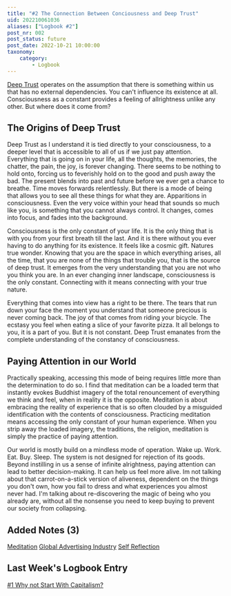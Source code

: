 ```yaml
---
title: "#2 The Connection Between Conciousness and Deep Trust"
uid: 202210061036
aliases: ["Logbook #2"]
post_nr: 002
post_status: future
post_date: 2022-10-21 10:00:00
taxonomy:
    category:
        - Logbook
---
```


[Deep Trust](deep-trust.md) operates on the assumption that there is something within us that has no external dependencies. You can't influence its existence at all. Consciousness as a constant provides a feeling of allrightness unlike any other. But where does it come from? 

## The Origins of Deep Trust

Deep Trust as I understand it is tied directly to your consciousness, to a deeper level that is accessible to all of us if we just pay attention. Everything that is going on in your life, all the thoughts, the memories, the chatter, the pain, the joy, is forever changing. There seems to be nothing to hold onto, forcing us to feverishly hold on to the good and push away the bad. The present blends into past and future before we ever get a chance to breathe. Time moves forwards relentlessly. But there is a mode of being that allows you to see all these things for what they are. Apparitions in consciousness. Even the very voice within your head that sounds so much like you, is something that you cannot always control. It changes, comes into focus, and fades into the background. 

Consciousness is the only constant of your life. It is the only thing that is with you from your first breath till the last. And it is there without you ever having to do anything for its existence. It feels like a cosmic gift. Natures true wonder. Knowing that you are the space in which everything arises, all the time, that you are none of the things that trouble you, that is the source of deep trust. It emerges from the very understanding that you are not who you think you are. In an ever changing inner landscape, consciousness is the only constant. Connecting with it means connecting with your true nature.

Everything that comes into view has a right to be there. The tears that run down your face the moment you understand that someone precious is never coming back. The joy of that comes from riding your bicycle. The ecstasy you feel when eating a slice of your favorite pizza.  It all belongs to you, it is a part of you. But it is not constant. Deep Trust emanates from the complete understanding of the constancy of consciousness.

## Paying Attention in our World

Practically speaking, accessing this mode of being requires little more than the determination to do so. I find that meditation can be a loaded term that instantly evokes Buddhist imagery of the total renouncement of everything we think and feel, when in reality it is the opposite. Meditation is about embracing the reality of experience that is so often clouded by a misguided identification with the contents of consciousness. Practicing meditation means accessing the only constant of your human experience. When you strip away the loaded imagery, the traditions, the religion, meditation is simply the practice of paying attention.

Our world is mostly build on a mindless mode of operation. Wake up. Work. Eat. Buy. Sleep. The system is not designed for rejection of its goods. Beyond instilling in us a sense of infinite alrightness, paying attention can lead to better decision-making. It can help us feel more alive. Im not talking about that carrot-on-a-stick version of aliveness, dependent on the things you don't own, how you fail to dress and what experiences you almost never had. I'm talking about re-discovering the magic of being who you already are, without all the nonsense you need to keep buying to prevent our society from collapsing.

## Added Notes (3)
[Meditation](meditation.md)
[Global Advertising Industry](global-advertizing-industry.md)
[Self Reflection](self-reflection.md)

## Last Week's Logbook Entry
[#1 Why not Start With Capitalism?](001-why-not-start-with-capitalism.md)